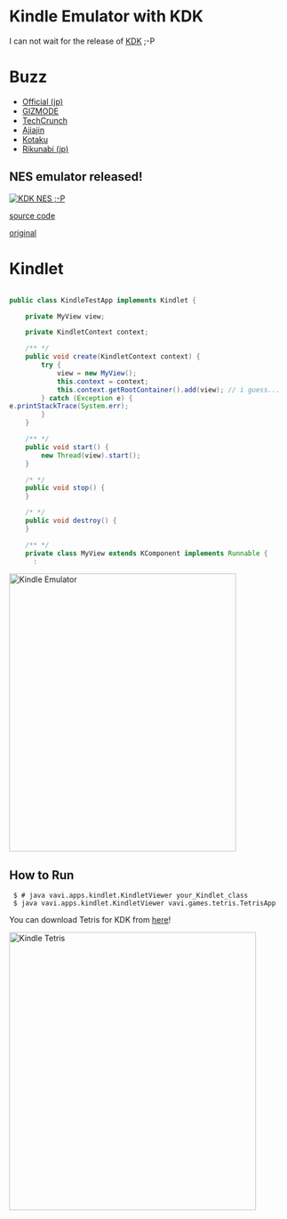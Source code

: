 # Kindle Emulator with KDK

I can not wait for the release of [KDK](http://amazon.com/kdk/) ;-P

# Buzz

* [Official (jp)](http://www.klab.com/jp/press/detail/id=4825)
* [GIZMODE](http://gizmodo.com/5518727/the-kindle-plays-nes-games-like-a-penguin-soars)
* [TechCrunch](https://techcrunch.com/2010/04/16/video-japanese-company-shows-super-mario-bros-on-kindle-emulator/)
* [Ajiajin](http://asiajin.com/blog/2010/04/14/klab-releases-amazon-kindle-compatible-emulator-in-open-source/)
* [Kotaku](http://kotaku.com/5518573/what-would-super-mario-bros-on-kindle-look-like)
* [Rikunabi (jp)](https://next.rikunabi.com/tech/docs/ct_s03600.jsp?p=001736)

## NES emulator released! ##

[![KDK NES ;-P](https://img.youtube.com/vi/bKriwqCYEQA/0.jpg)](https://www.youtube.com/watch?v=bKriwqCYEQA)

[source code](https://github.com/umjammer/vavi-apps-nes-kdk)

[original](http://www.nescafeweb.com/)

# Kindlet #

```java

public class KindleTestApp implements Kindlet {

    private MyView view;

    private KindletContext context;

    /** */
    public void create(KindletContext context) {
        try {
            view = new MyView();
            this.context = context;
            this.context.getRootContainer().add(view); // i guess...
        } catch (Exception e) {
e.printStackTrace(System.err);
        }
    }

    /** */
    public void start() {
        new Thread(view).start();
    }

    /* */
    public void stop() {
    }

    /* */
    public void destroy() {
    }

    /** */
    private class MyView extends KComponent implements Runnable {
      :
```

<a href="http://www.flickr.com/photos/52807817@N00/4439590647/" title="Kindle Emulator by umjammer, on Flickr"><img src="http://farm3.static.flickr.com/2730/4439590647_5349b26e0a.jpg" width="408" height="500" alt="Kindle Emulator" /></a>

## How to Run ##

```shell
 $ # java vavi.apps.kindlet.KindletViewer your_Kindlet_class
 $ java vavi.apps.kindlet.KindletViewer vavi.games.tetris.TetrisApp
```

You can download Tetris for KDK from [here](http://github.com/umjammer/vavi-games-tetris-kdk)!

<a href="http://www.flickr.com/photos/52807817@N00/4458856225/" title="Kindle Tetris by umjammer, on Flickr"><img src="http://farm5.static.flickr.com/4025/4458856225_46f0b87fc4.jpg" width="444" height="500" alt="Kindle Tetris" /></a>
